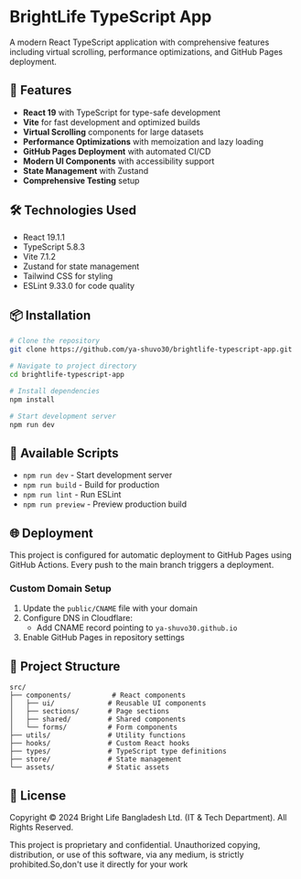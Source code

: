 # BrightLife TypeScript App

A modern React TypeScript application with comprehensive features including virtual scrolling, performance optimizations, and GitHub Pages deployment.

## 🚀 Features

- **React 19** with TypeScript for type-safe development
- **Vite** for fast development and optimized builds
- **Virtual Scrolling** components for large datasets
- **Performance Optimizations** with memoization and lazy loading
- **GitHub Pages Deployment** with automated CI/CD
- **Modern UI Components** with accessibility support
- **State Management** with Zustand
- **Comprehensive Testing** setup

## 🛠️ Technologies Used

- React 19.1.1
- TypeScript 5.8.3
- Vite 7.1.2
- Zustand for state management
- Tailwind CSS for styling
- ESLint 9.33.0 for code quality

## 📦 Installation

```bash
# Clone the repository
git clone https://github.com/ya-shuvo30/brightlife-typescript-app.git

# Navigate to project directory
cd brightlife-typescript-app

# Install dependencies
npm install

# Start development server
npm run dev
```

## 🔧 Available Scripts

- `npm run dev` - Start development server
- `npm run build` - Build for production
- `npm run lint` - Run ESLint
- `npm run preview` - Preview production build

## 🌐 Deployment

This project is configured for automatic deployment to GitHub Pages using GitHub Actions. Every push to the main branch triggers a deployment.

### Custom Domain Setup

1. Update the `public/CNAME` file with your domain
2. Configure DNS in Cloudflare:
   - Add CNAME record pointing to `ya-shuvo30.github.io`
3. Enable GitHub Pages in repository settings

## 📁 Project Structure

```
src/
├── components/          # React components
│   ├── ui/             # Reusable UI components
│   ├── sections/       # Page sections
│   ├── shared/         # Shared components
│   └── forms/          # Form components
├── utils/              # Utility functions
├── hooks/              # Custom React hooks
├── types/              # TypeScript type definitions
├── store/              # State management
└── assets/             # Static assets
```

## 📝 License

Copyright © 2024 Bright Life Bangladesh Ltd. (IT & Tech Department). All Rights Reserved.

This project is proprietary and confidential. Unauthorized copying, distribution, or use of this software, via any medium, is strictly prohibited.So,don't use it  directly for your work

